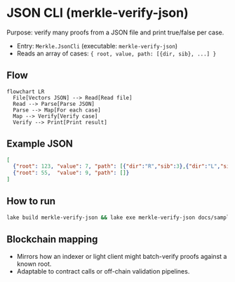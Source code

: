 # JSON CLI (merkle-verify-json)

Purpose: verify many proofs from a JSON file and print true/false per case.

- Entry: `Merkle.JsonCli` (executable: `merkle-verify-json`)
- Reads an array of cases: `{ root, value, path: [{dir, sib}, ...] }`

## Flow
```mermaid
flowchart LR
  File[Vectors JSON] --> Read[Read file]
  Read --> Parse[Parse JSON]
  Parse --> Map[For each case]
  Map --> Verify[Verify case]
  Verify --> Print[Print result]
```

## Example JSON
```json
[
  {"root": 123, "value": 7, "path": [{"dir":"R","sib":3},{"dir":"L","sib":1}]},
  {"root": 55,  "value": 9, "path": []}
]
```

## How to run
```bash
lake build merkle-verify-json && lake exe merkle-verify-json docs/sample-vectors.json
```

## Blockchain mapping
- Mirrors how an indexer or light client might batch-verify proofs against a known root.
- Adaptable to contract calls or off-chain validation pipelines.
